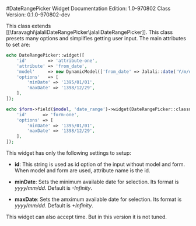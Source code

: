 #DateRangePicker Widget
Documentation Edition: 1.0-970802
Class Version: 0.1.0-970802-dev

This class extends [[\faravaghi\jalaliDateRangePicker\jalaliDateRangePicker]].
This class presets many options and simplifies getting user input.
The main attributes to set are:

```php
echo DateRangePicker::widget([
    'id'        => 'attribute-one',
    'attribute' => 'from_date',
    'model'     => new DynamicModel(['from_date' => Jalali::date('Y/m/d', time())]),
    'options'   => [
        'minDate' => '1395/01/01',
        'maxDate' => '1398/12/29',
    ],
]);
``` 

```php
echo $form->field($model, 'date_range')->widget(DateRangePicker::classname(), [
    'id'      => 'form-one',
    'options' => [
        'minDate' => '1395/01/01',
        'maxDate' => '1398/12/29',
    ],
]);
```
This widget has only the following settings to setup:


+ **id**:
This string is used as id option of the input without model and form. When model and form are used,
attribute name is the id.


+ **minDate**:
Sets the minimum available date for selection. Its format is _yyyy/mm/dd_.
Default is _-Infinity_.


+ **maxDate**:
Sets the amximum available date for selection. Its format is _yyyy/mm/dd_.
Default is _+Infinity_.

This widget can also accept time. But in this version it is not tuned.
